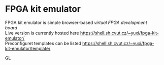 # FPGA kit emulator
FPGA kit emulator is simple browser-based *virtual FPGA development board*  
Live version is currently hosted here https://shell.sh.cvut.cz/~yuxi/fpga-kit-emulator/  
Preconfiguret templates can be listed https://shell.sh.cvut.cz/~yuxi/fpga-kit-emulator/template/


GL
